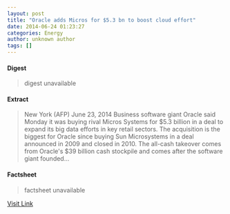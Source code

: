 ```yaml
---
layout: post
title: "Oracle adds Micros for $5.3 bn to boost cloud effort"
date: 2014-06-24 01:23:27
categories: Energy
author: unknown author
tags: []
---
```



#### Digest
>digest unavailable

#### Extract
>New York (AFP) June 23, 2014 Business software giant Oracle said Monday it was buying rival Micros Systems for $5.3 billion in a deal to expand its big data efforts in key retail sectors. The acquisition is the biggest for Oracle since buying Sun Microsystems in a deal announced in 2009 and closed in 2010. The all-cash takeover comes from Oracle's $39 billion cash stockpile and comes after the software giant founded...

#### Factsheet
>factsheet unavailable

[Visit Link](http://www.spacemart.com/reports/Oracle_adds_Micros_for_53_bn_to_boost_cloud_effort_999.html)


